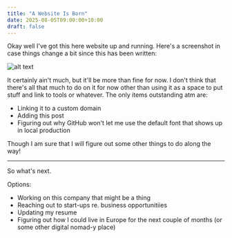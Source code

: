 ```yaml
---
title: "A Website Is Born"
date: 2025-08-05T09:00:00+10:00
draft: false
---
```


Okay well I've got this here website up and running. Here's a screenshot in
case things change a bit since this has been written:

![alt text](/screenshot_20250810_website.png "Lil' screenshot for ya")

It certainly ain't much, but it'll be more than fine for now. I don't think
that there's all that much to do on it for now other than using it as a space
to put stuff and link to tools or whatever. The only items outstanding atm are:
 - Linking it to a custom domain
 - Adding this post
 - Figuring out why GitHub won't let me use the default font that shows up in
   local production

Though I am sure that I will figure out some other things to do along the way!

---

So what's next.

Options:
 - Working on this company that might be a thing
 - Reaching out to start-ups re. business opportunitiies
 - Updating my resume
 - Figuring out how I could live in Europe for the next couple of months (or
   some other digital nomad-y place)

